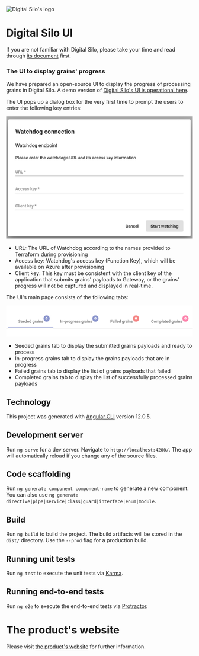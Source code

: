 ![Digital Silo's logo](https://digitalsilo.io/assets/images/logos/logo.png)

# Digital Silo UI

If you are not familiar with Digital Silo, please take your time and read through [its document](https://github.com/DigitalSilo/digitalsilodocs) first.

### The UI to display grains' progress

We have prepared an open-source UI to display the progress of processing grains in Digital Silo. A demo version of [Digital Silo's UI is operational here](https://ambitious-mushroom-0cf93851e.azurestaticapps.net).

The UI pops up a dialog box for the very first time to prompt the users to enter the following key entries:

![Digital Silo UI settings](https://github.com/DigitalSilo/digitalsilodocs/blob/main/assets/UISettings.jpg)

* URL: The URL of Watchdog according to the names provided to Terraform during provisioning
* Access key: Watchdog's access key (Function Key), which will be available on Azure after provisioning
* Client key: This key must be consistent with the client key of the application that submits grains' payloads to Gateway, or the grains' progress will not be captured and displayed in real-time.

The UI's main page consists of the following tabs:

![Digital Silo UI tabs](https://github.com/DigitalSilo/digitalsilodocs/blob/main/assets/UITabs.jpg)

* Seeded grains tab to display the submitted grains payloads and ready to process
* In-progress grains tab to display the grains payloads that are in progress
* Failed grains tab to display the list of grains payloads that failed
* Completed grains tab to display the list of successfully processed grains payloads

## Technology

This project was generated with [Angular CLI](https://github.com/angular/angular-cli) version 12.0.5.

## Development server

Run `ng serve` for a dev server. Navigate to `http://localhost:4200/`. The app will automatically reload if you change any of the source files.

## Code scaffolding

Run `ng generate component component-name` to generate a new component. You can also use `ng generate directive|pipe|service|class|guard|interface|enum|module`.

## Build

Run `ng build` to build the project. The build artifacts will be stored in the `dist/` directory. Use the `--prod` flag for a production build.

## Running unit tests

Run `ng test` to execute the unit tests via [Karma](https://karma-runner.github.io).

## Running end-to-end tests

Run `ng e2e` to execute the end-to-end tests via [Protractor](http://www.protractortest.org/).

# The product's website

Please visit [the product's website](https://digitalsilo.io) for further information.
